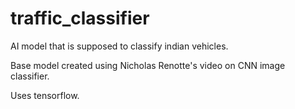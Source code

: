 # traffic_classifier
AI model that is supposed to classify indian vehicles. 

Base model created using Nicholas Renotte's video on CNN image classifier.

Uses tensorflow.
